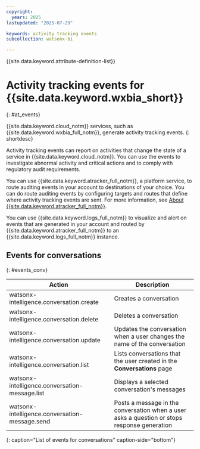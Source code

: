 ```yaml
---
copyright:
  years: 2025
lastupdated: "2025-07-29"

keywords: activity tracking events
subcollection: watsonx-bi

---
```


{{site.data.keyword.attribute-definition-list}}


# Activity tracking events for {{site.data.keyword.wxbia_short}}
{: #at_events}


{{site.data.keyword.cloud_notm}} services, such as {{site.data.keyword.wxbia_full_notm}}, generate activity tracking events. {: shortdesc}

Activity tracking events can report on activities that change the state of a service in {{site.data.keyword.cloud_notm}}. You can use the events to investigate abnormal activity and critical actions and to comply with regulatory audit requirements.

You can use {{site.data.keyword.atracker_full_notm}}, a platform service, to route auditing events in your account to destinations of your choice. You can do route auditing events by configuring targets and routes that define where activity tracking events are sent. For more information, see [About {{site.data.keyword.atracker_full_notm}}](/docs/atracker?topic=atracker-about).

You can use {{site.data.keyword.logs_full_notm}} to visualize and alert on events that are generated in your account and routed by {{site.data.keyword.atracker_full_notm}} to an {{site.data.keyword.logs_full_notm}} instance.

## Events for conversations
{: #events_conv}

| Action | Description |
   |-------|-------------|
   | watsonx-intelligence.conversation.create | Creates a conversation |
   | watsonx-intelligence.conversation.delete | Deletes a conversation |
   | watsonx-intelligence.conversation.update | Updates the conversation when a user changes the name of the conversation |
   | watsonx-intelligence.conversation.list | Lists conversations that the user created in the **Conversations** page|
   | watsonx-intelligence.conversation-message.list | Displays a selected conversation's messages |
   | watsonx-intelligence.conversation-message.send | Posts a message in the conversation when a user asks a question or stops response generation |
 {: caption="List of events for conversations" caption-side="bottom"}
 
